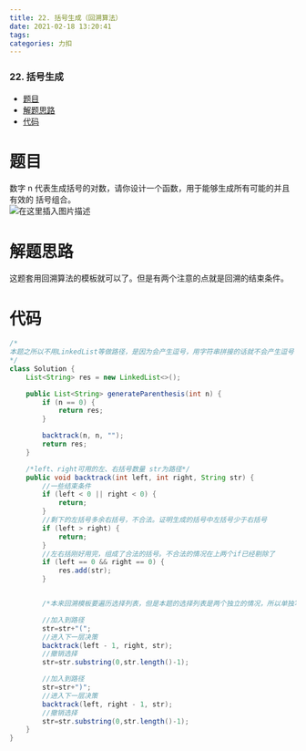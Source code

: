 ```yaml
---
title: 22. 括号生成（回溯算法）
date: 2021-02-18 13:20:41
tags: 
categories: 力扣
---
```


<!--more-->

### 22\. 括号生成

- [题目](#_2)
- [解题思路](#_8)
- [代码](#_13)

# 题目

数字 n 代表生成括号的对数，请你设计一个函数，用于能够生成所有可能的并且 有效的 括号组合。  
![在这里插入图片描述](https://img-blog.csdnimg.cn/20210218131607272.png?x-oss-process=image/watermark,type_ZmFuZ3poZW5naGVpdGk,shadow_10,text_aHR0cHM6Ly9ibG9nLmNzZG4ubmV0L3FxXzIxMDQwNTU5,size_16,color_FFFFFF,t_70)

# 解题思路

这题套用回溯算法的模板就可以了。但是有两个注意的点就是回溯的结束条件。

# 代码

```java
/*
本题之所以不用LinkedList等做路径，是因为会产生逗号，用字符串拼接的话就不会产生逗号
*/
class Solution {
    List<String> res = new LinkedList<>();

    public List<String> generateParenthesis(int n) {
        if (n == 0) {
            return res;
        }

        backtrack(n, n, "");
        return res;
    }

    /*left、right可用的左、右括号数量 str为路径*/
    public void backtrack(int left, int right, String str) {
        //一些结束条件
        if (left < 0 || right < 0) {
            return;
        }
        //剩下的左括号多余右括号，不合法。证明生成的括号中左括号少于右括号
        if (left > right) {
            return;
        }
        //左右括刚好用完，组成了合法的括号。不合法的情况在上两个if已经剔除了
        if (left == 0 && right == 0) {
            res.add(str);
        }


        /*本来回溯模板要遍历选择列表，但是本题的选择列表是两个独立的情况，所以单独写出来就好*/

        //加入到路径
        str=str+"(";
        //进入下一层决策
        backtrack(left - 1, right, str);
        //撤销选择
        str=str.substring(0,str.length()-1);

        //加入到路径
        str=str+")";
        //进入下一层决策
        backtrack(left, right - 1, str);
        //撤销选择
        str=str.substring(0,str.length()-1);
    }
}
```